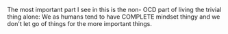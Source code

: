 

The most important part I see in this is the non- OCD part of living the trivial thing alone: We as humans tend to have COMPLETE mindset thingy and we don't let go of things for the more important things. 

